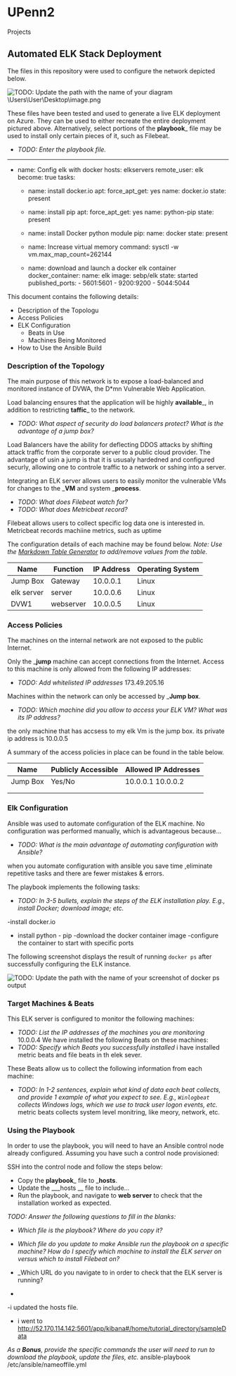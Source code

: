 # UPenn2
Projects
## Automated ELK Stack Deployment

The files in this repository were used to configure the network depicted below.

![TODO: Update the path with the name of your diagram](Images/diagram_filename.png)
\Users\User\Desktop\image.png

These files have been tested and used to generate a live ELK deployment on Azure. They can be used to either recreate the entire deployment pictured above. Alternatively, select portions of the __playbook___ file may be used to install only certain pieces of it, such as Filebeat.

  - _TODO: Enter the playbook file._
---
- name: Config elk with docker
  hosts: elkservers
  remote_user: elk
  become: true
  tasks:

  - name: install docker.io
    apt:
      force_apt_get: yes
      name: docker.io
      state: present

  - name: install pip
    apt:
      force_apt_get: yes
      name: python-pip
      state: present

  - name: install Docker python module
    pip:
      name: docker
      state: present

  - name: Increase virtual memory
    command: sysctl -w vm.max_map_count=262144

  - name: download and launch a docker elk container
    docker_container:
      name: elk
      image: sebp/elk
      state: started
      published_ports:
        - 5601:5601
        - 9200:9200
        - 5044:5044

This document contains the following details:
- Description of the Topologu
- Access Policies
- ELK Configuration
  - Beats in Use
  - Machines Being Monitored
- How to Use the Ansible Build


### Description of the Topology

The main purpose of this network is to expose a load-balanced and monitored instance of DVWA, the D*mn Vulnerable Web Application.

Load balancing ensures that the application will be highly __available___, in addition to restricting __taffic___ to the network.
- _TODO: What aspect of security do load balancers protect? What is the advantage of a jump box?_

Load Balancers have the ability for deflecting DDOS attacks by shifting attack traffic from the corporate server to a public cloud provider.
The advantage of usin a jump is that it is ususaly hardedned and configured securly, allowing one to controle traffic to a network or sshing into a server.

Integrating an ELK server allows users to easily monitor the vulnerable VMs for changes to the ___VM__ and system ___process__.
- _TODO: What does Filebeat watch for?_
- _TODO: What does Metricbeat record?_

Filebeat allows users to collect specific log data one is interested in.
Metricbeat records machiine metrics, such as uptime



The configuration details of each machine may be found below.
_Note: Use the [Markdown Table Generator](http://www.tablesgenerator.com/markdown_tables) to add/remove values from the table_.

| Name     | Function | IP Address | Operating System |
|----------|----------|------------|------------------|
| Jump Box | Gateway  | 10.0.0.1   | Linux            |
| elk server| server  | 10.0.0.6   | Linux            |
| DVW1     | webserver| 10.0.0.5   | Linux            |


### Access Policies

The machines on the internal network are not exposed to the public Internet. 

Only the ___jump__ machine can accept connections from the Internet. Access to this machine is only allowed from the following IP addresses:
- _TODO: Add whitelisted IP addresses_
173.49.205.16

Machines within the network can only be accessed by ___Jump box__.
- _TODO: Which machine did you allow to access your ELK VM? What was its IP address?_


the only machine that has accsess to my elk Vm is the jump box. its private ip address is 10.0.0.5 


A summary of the access policies in place can be found in the table below.

| Name     | Publicly Accessible | Allowed IP Addresses |
|----------|---------------------|----------------------|
| Jump Box | Yes/No              | 10.0.0.1 10.0.0.2    |
|          |                     |                      |
|          |                     |                      |

### Elk Configuration

Ansible was used to automate configuration of the ELK machine. No configuration was performed manually, which is advantageous because...
- _TODO: What is the main advantage of automating configuration with Ansible?_

when you automate configuration with ansible you save time ,eliminate repetitive tasks and there are fewer mistakes & errors.


The playbook implements the following tasks:
- _TODO: In 3-5 bullets, explain the steps of the ELK installation play. E.g., install Docker; download image; etc._

-install docker.io 
- install python - pip
-download the docker container image
-configure the container to start with specific ports


The following screenshot displays the result of running `docker ps` after successfully configuring the ELK instance.

![TODO: Update the path with the name of your screenshot of docker ps output](Images/docker_ps_output.png)

### Target Machines & Beats
This ELK server is configured to monitor the following machines:
- _TODO: List the IP addresses of the machines you are monitoring_
10.0.0.4
We have installed the following Beats on these machines:
- _TODO: Specify which Beats you successfully installed_
i have installed metric beats and file beats in th elek sever.

These Beats allow us to collect the following information from each machine:
- _TODO: In 1-2 sentences, explain what kind of data each beat collects, and provide 1 example of what you expect to see. E.g., `Winlogbeat` collects Windows logs, which we use to track user logon events, etc._
metric beats collects system level monitring, like meory, network, etc.
### Using the Playbook
In order to use the playbook, you will need to have an Ansible control node already configured. Assuming you have such a control node provisioned: 

SSH into the control node and follow the steps below:
- Copy the __playbook___ file to ___hosts__.
- Update the ___hosts __ file to include...
- Run the playbook, and navigate to __web server__ to check that the installation worked as expected.

_TODO: Answer the following questions to fill in the blanks:_
- _Which file is the playbook? Where do you copy it?_
- _Which file do you update to make Ansible run the playbook on a specific machine? How do I specify which machine to install the ELK server on versus which to install Filebeat on?_
- _Which URL do you navigate to in order to check that the ELK server is running?

-
-i updated the hosts file.
- i went to http://52.170.114.142:5601/app/kibana#/home/tutorial_directory/sampleData


_As a **Bonus**, provide the specific commands the user will need to run to download the playbook, update the files, etc._
ansible-playbook /etc/ansible/nameoffile.yml
